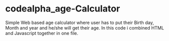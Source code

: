 # codealpha_age-Calculator
Simple Web based age calculator where user has to put their Birth day, Month and year and he/she will get their age. In this code i combined HTML and Javascript together in one file. 
